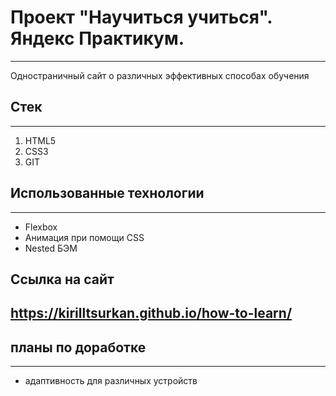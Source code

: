 # **Проект "Научиться учиться". Яндекс Практикум.**
-----------------------------
Одностраничный сайт о различных эффективных способах обучения



## **Стек**
-----------
1. HTML5
2. CSS3
3. GIT

## **Использованные технологии**
-------------------------------
* Flexbox
* Анимация при помощи CSS
* Nested БЭМ

## **Ссылка на сайт**
https://kirilltsurkan.github.io/how-to-learn/
---------------------

## **планы по доработке**
-------------------------
* адаптивность для различных устройств



